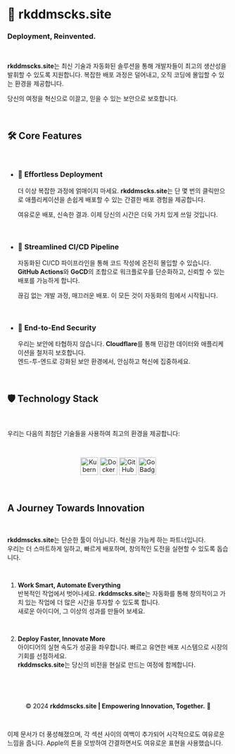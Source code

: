

# **🚀 rkddmscks.site**  

### **Deployment, Reinvented.**

<br> 

**rkddmscks.site**는 최신 기술과 자동화된 솔루션을 통해 개발자들이 최고의 생산성을 발휘할 수 있도록 지원합니다. 복잡한 배포 과정은 덜어내고, 오직 코딩에 몰입할 수 있는 환경을 제공합니다.  

당신의 여정을 혁신으로 이끌고, 믿을 수 있는 보안으로 보호합니다.

<br>

## 🛠️ **Core Features**  

<br>

- ### 🎯 **Effortless Deployment**  
  더 이상 복잡한 과정에 얽매이지 마세요. **rkddmscks.site**는 단 몇 번의 클릭만으로 애플리케이션을 손쉽게 배포할 수 있는 간결한 배포 경험을 제공합니다.  

  여유로운 배포, 신속한 결과. 이제 당신의 시간은 더욱 가치 있게 쓰일 것입니다.  

  <br>

- ### 🔄 **Streamlined CI/CD Pipeline**  
  자동화된 CI/CD 파이프라인을 통해 코드 작성에 온전히 몰입할 수 있습니다.  
  **GitHub Actions**와 **GoCD**의 조합으로 워크플로우를 단순화하고, 신뢰할 수 있는 배포를 가능하게 합니다.  

  끊김 없는 개발 과정, 매끄러운 배포. 이 모든 것이 자동화의 힘에서 시작됩니다.  

  <br>

- ### 🔐 **End-to-End Security**  
  우리는 보안에 타협하지 않습니다. **Cloudflare**를 통해 민감한 데이터와 애플리케이션을 철저히 보호합니다.  
  엔드-투-엔드로 강화된 보안 환경에서, 안심하고 혁신에 집중하세요.

  <br>


## 🛡️ **Technology Stack**  

<br>

우리는 다음의 최첨단 기술들을 사용하여 최고의 환경을 제공합니다:

<br>

<p align="center">
  <img src="https://img.shields.io/badge/-Kubernetes-326CE5?style=for-the-badge&logo=kubernetes&logoColor=white" alt="Kubernetes Badge" height="40" />
  <img src="https://img.shields.io/badge/-Docker-2496ED?style=for-the-badge&logo=docker&logoColor=white" alt="Docker Badge"  height="40" />
  <img src="https://img.shields.io/badge/-GitHub_Actions-2088FF?style=for-the-badge&logo=github-actions&logoColor=white" alt="GitHub Actions Badge" height="40" />
  <img src="https://img.shields.io/badge/-Go-00ADD8?style=for-the-badge&logo=go&logoColor=white" alt="Go Badge" height="40" />
</p>

<br>



## **A Journey Towards Innovation**  

<br>

**rkddmscks.site**는 단순한 툴이 아닙니다. 혁신을 가능케 하는 파트너입니다.  
우리는 더 스마트하게 일하고, 빠르게 배포하며, 창의적인 도전을 실현할 수 있도록 돕습니다.  

<br>

1. **Work Smart, Automate Everything**  
   반복적인 작업에서 벗어나세요. **rkddmscks.site**는 자동화를 통해 창의적이고 가치 있는 작업에 더 많은 시간을 투자할 수 있도록 합니다.  
   새로운 아이디어, 그 이상의 성과를 만들어 보세요.  

   <br>

2. **Deploy Faster, Innovate More**  
   아이디어의 실현 속도가 성공을 좌우합니다. 빠르고 유연한 배포 시스템으로 시장의 기회를 선점하세요.  
   **rkddmscks.site**는 당신의 비전을 현실로 만드는 여정에 함께합니다.

   <br>



<br>

<p align="center">
  © 2024 <b>rkddmscks.site | Empowering Innovation, Together.</b> 🚀
</p>

<br>


이제 문서가 더 풍성해졌으며, 각 섹션 사이의 여백이 추가되어 시각적으로도 여유로운 느낌을 줍니다. Apple의 톤을 모방하여 간결하면서도 여유로운 표현을 사용했습니다.
